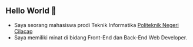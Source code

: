 ## Hello World 👋
- Saya seorang mahasiswa prodi Teknik Informatika [Politeknik Negeri Cilacap](https://pnc.ac.id/)
- Saya memiliki minat di bidang Front-End dan Back-End Web Developer.
<!--
**Rayhan-Afrizal-Fajri/Rayhan-Afrizal-Fajri** is a ✨ _special_ ✨ repository because its `README.md` (this file) appears on your GitHub profile.

Here are some ideas to get you started:

- 🔭 I’m currently working on ...
- 🌱 I’m currently learning ...
- 👯 I’m looking to collaborate on ...
- 🤔 I’m looking for help with ...
- 💬 Ask me about ...
- 📫 How to reach me: ...
- 😄 Pronouns: ...
- ⚡ Fun fact: ...
-->
